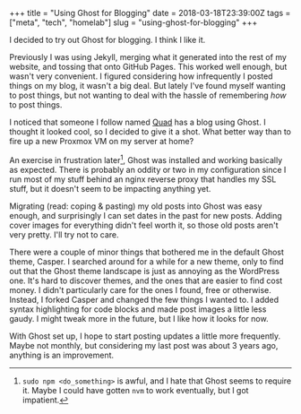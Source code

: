 +++
title = "Using Ghost for Blogging"
date = 2018-03-18T23:39:00Z
tags = ["meta", "tech", "homelab"]
slug = "using-ghost-for-blogging"
+++

I decided to try out Ghost for blogging. I think I like it.

Previously I was using Jekyll, merging what it generated into the rest of my website, and tossing that onto GitHub Pages. This worked well enough, but wasn't very convenient. I figured considering how infrequently I posted things on my blog, it wasn't a big deal. But lately I've found myself wanting to post things, but not wanting to deal with the hassle of remembering _how_ to post things.

I noticed that someone I follow named [Quad](https://twitter.com/kuwaddo) has a blog using Ghost. I thought it looked cool, so I decided to give it a shot. What better way than to fire up a new Proxmox VM on my server at home?

An exercise in frustration later[^1], Ghost was installed and working basically as expected. There is probably an oddity or two in my configuration since I run most of my stuff behind an nginx reverse proxy that handles my SSL stuff, but it doesn't seem to be impacting anything yet.

Migrating (read: coping & pasting) my old posts into Ghost was easy enough, and surprisingly I can set dates in the past for new posts. Adding cover images for everything didn't feel worth it, so those old posts aren't very pretty. I'll try not to care.

There were a couple of minor things that bothered me in the default Ghost theme, Casper. I searched around for a while for a new theme, only to find out that the Ghost theme landscape is just as annoying as the WordPress one. It's hard to discover themes, and the ones that are easier to find cost money. I didn't particularly care for the ones I found, free or otherwise. Instead, I forked Casper and changed the few things I wanted to. I added syntax highlighting for code blocks and made post images a little less gaudy. I might tweak more in the future, but I like how it looks for now.

With Ghost set up, I hope to start posting updates a little more frequently. Maybe not monthly, but considering my last post was about 3 years ago, anything is an improvement.

[^1]: `sudo npm <do_something>` is awful, and I hate that Ghost seems to require it. Maybe I could have gotten `nvm` to work eventually, but I got impatient.
